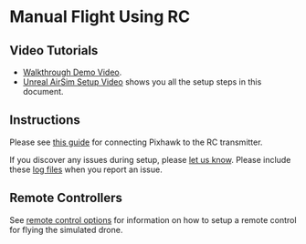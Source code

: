 # Manual Flight Using RC

## Video Tutorials
- [Walkthrough Demo Video](https://youtu.be/HNWdYrtw3f0).
- [Unreal AirSim Setup  Video](https://youtu.be/1oY8Qu5maQQ) shows you all the setup steps in this document.

## Instructions

Please see [this guide](http://ardupilot.org/copter/docs/common-pixhawk-and-px4-compatible-rc-transmitter-and-receiver-systems.html) for connecting Pixhawk to the RC transmitter.

If you discover any issues during setup, please [let us know](https://github.com/Microsoft/AirSim/issues).
Please include these [log files](logging.md) when you report an issue.


## Remote Controllers

See [remote control options](remote_control.md) for information on how to setup a remote control for flying the 
simulated drone.

